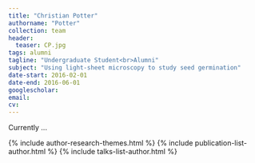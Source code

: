 ```yaml
---
title: "Christian Potter"
authorname: "Potter"
collection: team
header:
  teaser: CP.jpg
tags: alumni
tagline: "Undergraduate Student<br>Alumni"
subject: "Using light-sheet microscopy to study seed germination"
date-start: 2016-02-01
date-end: 2016-06-01
googlescholar: 
email: 
cv: 
---
```


<p align= "justify">
Currently ...

{% include author-research-themes.html %}
{% include publication-list-author.html %}
{% include talks-list-author.html %}
